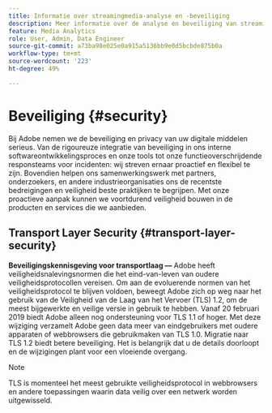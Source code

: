 ```yaml
---
title: Informatie over streamingmedia-analyse en -beveiliging
description: Meer informatie over de analyse en beveiliging van streaming media
feature: Media Analytics
role: User, Admin, Data Engineer
source-git-commit: a73ba98e025e0a915a5136bb9e0d5bcbde875b0a
workflow-type: tm+mt
source-wordcount: '223'
ht-degree: 49%

---
```




# Beveiliging {#security}

Bij Adobe nemen we de beveiliging en privacy van uw digitale middelen serieus. Van de rigoureuze integratie van beveiliging in ons interne softwareontwikkelingsproces en onze tools tot onze functieoverschrijdende responsteams voor incidenten: wij streven ernaar proactief en flexibel te zijn. Bovendien helpen ons samenwerkingswerk met partners, onderzoekers, en andere industrieorganisaties ons de recentste bedreigingen en veiligheid beste praktijken te begrijpen. Met onze proactieve aanpak kunnen we voortdurend veiligheid bouwen in de producten en services die we aanbieden.


## Transport Layer Security {#transport-layer-security}

**Beveiligingskennisgeving voor transportlaag —** Adobe heeft veiligheidsnalevingsnormen die het eind-van-leven van oudere veiligheidsprotocollen vereisen. Om aan de evoluerende normen van het veiligheidsprotocol te blijven voldoen, beweegt Adobe zich op weg naar het gebruik van de Veiligheid van de Laag van het Vervoer (TLS) 1.2, om de meest bijgewerkte en veilige versie in gebruik te hebben. Vanaf 20 februari 2019 biedt Adobe alleen nog ondersteuning voor TLS 1.1 of hoger. Met deze wijziging verzamelt Adobe geen data meer van eindgebruikers met oudere apparaten of webbrowsers die gebruikmaken van TLS 1.0. Migratie naar TLS 1.2 biedt betere beveiliging. Het is belangrijk dat u de details doorloopt en de wijzigingen plant voor een vloeiende overgang.

>[!NOTE]
>
>TLS is momenteel het meest gebruikte veiligheidsprotocol in webbrowsers en andere toepassingen waarin data veilig over een netwerk worden uitgewisseld.
